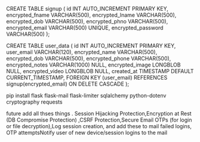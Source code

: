CREATE TABLE signup (
    id INT AUTO_INCREMENT PRIMARY KEY,
    encrypted_fname VARCHAR(500),
    encrypted_lname VARCHAR(500),
    encrypted_dob VARCHAR(500),
    encrypted_phno VARCHAR(500),
    encrypted_email VARCHAR(500) UNIQUE,
    encrypted_password VARCHAR(500)
);

CREATE TABLE user_data (
    id INT AUTO_INCREMENT PRIMARY KEY,
    user_email VARCHAR(120),
    encrypted_name VARCHAR(500),
    encrypted_dob VARCHAR(500),
    encrypted_phone VARCHAR(500),
    encrypted_notes VARCHAR(1000) NULL,
    encrypted_image LONGBLOB NULL,
    encrypted_video LONGBLOB NULL,
    created_at TIMESTAMP DEFAULT CURRENT_TIMESTAMP,
    FOREIGN KEY (user_email) REFERENCES signup(encrypted_email) ON DELETE CASCADE
);



pip install flask flask-mail flask-limiter sqlalchemy python-dotenv cryptography requests




future 
add all thses things . Session Hijacking Protection,Encryption at Rest (DB Compromise Protection)
,CSRF Protection,Secure Email OTPs (for login or file decryption),Log session creation,
and add these to mail failed logins, OTP attemptsNotify user of new device/session logins to the mail

